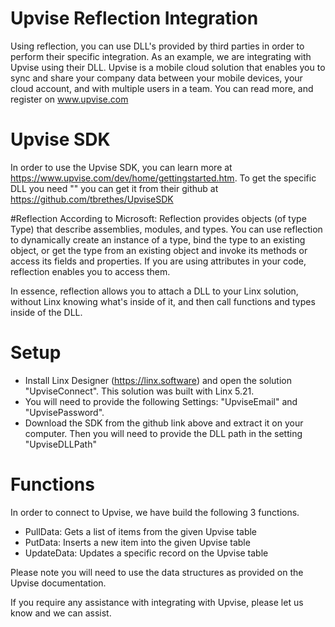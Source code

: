 # Upvise Reflection Integration
Using reflection, you can use DLL's provided by third parties in order to perform their specific integration. As an example, we are integrating with Upvise using their DLL. Upvise is a mobile cloud solution that enables you to sync and share your company data between your mobile devices, your cloud account, and with multiple users in a team. You can read more, and register on www.upvise.com

# Upvise SDK
In order to use the Upvise SDK, you can learn more at https://www.upvise.com/dev/home/gettingstarted.htm. To get the specific DLL you need "" you can get it from their github at https://github.com/tbrethes/UpviseSDK

#Reflection
According to Microsoft: Reflection provides objects (of type Type) that describe assemblies, modules, and types. You can use reflection to dynamically create an instance of a type, bind the type to an existing object, or get the type from an existing object and invoke its methods or access its fields and properties. If you are using attributes in your code, reflection enables you to access them.

In essence, reflection allows you to attach a DLL to your Linx solution, without Linx knowing what's inside of it, and then call functions and types inside of the DLL. 

# Setup

- Install Linx Designer (https://linx.software) and open the solution "UpviseConnect". This solution was built with Linx 5.21.
- You will need to provide the following Settings: "UpviseEmail" and "UpvisePassword".
- Download the SDK from the github link above and extract it on your computer. Then you will need to provide the DLL path in the setting "UpviseDLLPath"

# Functions

In order to connect to Upvise, we have build the following 3 functions.
- PullData: Gets a list of items from the given Upvise table
- PutData: Inserts a new item into the given Upvise table
- UpdateData: Updates a specific record on the Upvise table

Please note you will need to use the data structures as provided on the Upvise documentation.

If you require any assistance with integrating with Upvise, please let us know and we can assist.

